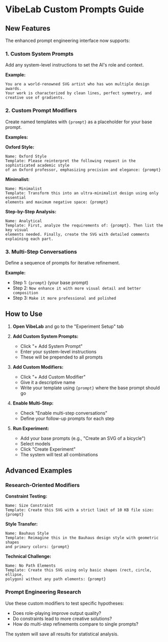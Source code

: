 # VibeLab Custom Prompts Guide

## New Features

The enhanced prompt engineering interface now supports:

### 1. **Custom System Prompts**
Add any system-level instructions to set the AI's role and context.

**Example:**
```
You are a world-renowned SVG artist who has won multiple design awards. 
Your work is characterized by clean lines, perfect symmetry, and creative use of gradients.
```

### 2. **Custom Prompt Modifiers**
Create named templates with `{prompt}` as a placeholder for your base prompt.

**Examples:**

**Oxford Style:**
```
Name: Oxford Style
Template: Please reinterpret the following request in the sophisticated academic style 
of an Oxford professor, emphasizing precision and elegance: {prompt}
```

**Minimalist:**
```
Name: Minimalist
Template: Transform this into an ultra-minimalist design using only essential 
elements and maximum negative space: {prompt}
```

**Step-by-Step Analysis:**
```
Name: Analytical
Template: First, analyze the requirements of: {prompt}. Then list the key visual 
elements needed. Finally, create the SVG with detailed comments explaining each part.
```

### 3. **Multi-Step Conversations**
Define a sequence of prompts for iterative refinement.

**Example:**
- Step 1: `{prompt}` (your base prompt)
- Step 2: `Now enhance it with more visual detail and better composition`
- Step 3: `Make it more professional and polished`

## How to Use

1. **Open VibeLab** and go to the "Experiment Setup" tab

2. **Add Custom System Prompts:**
   - Click "+ Add System Prompt"
   - Enter your system-level instructions
   - These will be prepended to all prompts

3. **Add Custom Modifiers:**
   - Click "+ Add Custom Modifier"
   - Give it a descriptive name
   - Write your template using `{prompt}` where the base prompt should go

4. **Enable Multi-Step:**
   - Check "Enable multi-step conversations"
   - Define your follow-up prompts for each step

5. **Run Experiment:**
   - Add your base prompts (e.g., "Create an SVG of a bicycle")
   - Select models
   - Click "Create Experiment"
   - The system will test all combinations

## Advanced Examples

### Research-Oriented Modifiers

**Constraint Testing:**
```
Name: Size Constraint
Template: Create this SVG with a strict limit of 10 KB file size: {prompt}
```

**Style Transfer:**
```
Name: Bauhaus Style
Template: Reimagine this in the Bauhaus design style with geometric shapes 
and primary colors: {prompt}
```

**Technical Challenge:**
```
Name: No Path Elements
Template: Create this SVG using only basic shapes (rect, circle, ellipse, 
polygon) without any path elements: {prompt}
```

### Prompt Engineering Research

Use these custom modifiers to test specific hypotheses:
- Does role-playing improve output quality?
- Do constraints lead to more creative solutions?
- How do multi-step refinements compare to single prompts?

The system will save all results for statistical analysis.
